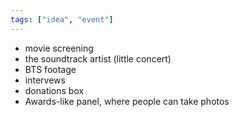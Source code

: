 ```yaml
---
tags: ["idea", "event"]
---
```

- movie screening
- the soundtrack artist (little concert)
- BTS footage
- intervews
- donations box
- Awards-like panel, where people can take photos